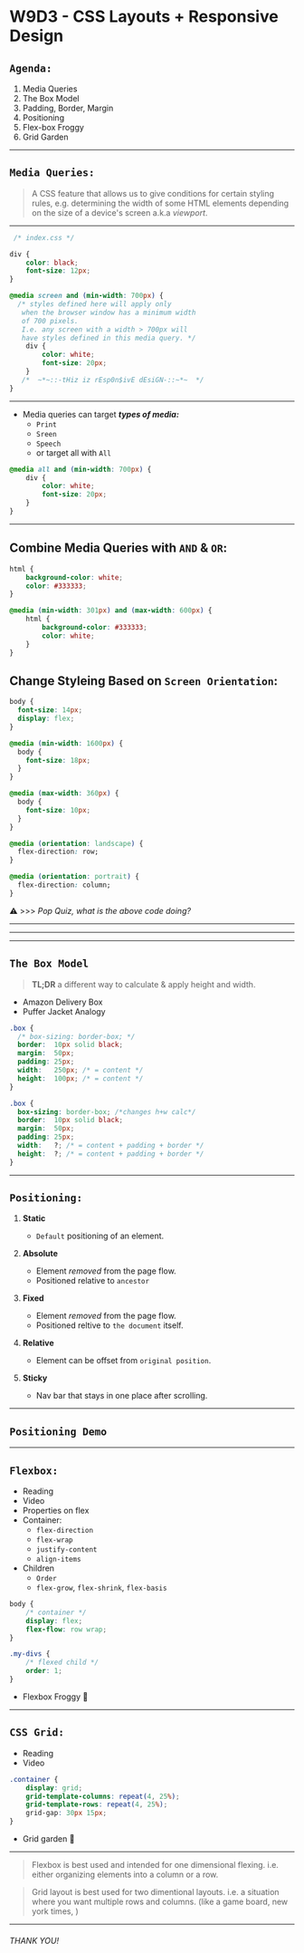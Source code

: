 # W9D3 - CSS Layouts + Responsive Design
>



## `Agenda:`
1. Media Queries
1. The Box Model
1. Padding, Border, Margin
1. Positioning
1. Flex-box Froggy
1. Grid Garden


---


## `Media Queries:` 

> A CSS feature that allows us to give conditions for certain styling rules, e.g. determining the width of some HTML elements depending on the size of a device's screen a.k.a  _viewport_.


---

```css
 /* index.css */

div {
    color: black;
    font-size: 12px;
}

@media screen and (min-width: 700px) {
  /* styles defined here will apply only
   when the browser window has a minimum width
   of 700 pixels. 
   I.e. any screen with a width > 700px will 
   have styles defined in this media query. */
    div {
        color: white;
        font-size: 20px;
    }
   /*  ~*~::-tHiz iz rEsp0n$ivE dEsiGN-::~*~  */
}
```
---

* Media queries can target _**types of media:**_
    - `Print` 
    - `Sreen` 
    - `Speech` 
    - or target all with `All`

```css
@media all and (min-width: 700px) {
    div {
        color: white;
        font-size: 20px;
    }
}
```
---
## Combine Media Queries with `AND` & `OR`:

```css
html {
    background-color: white;
    color: #333333;
}

@media (min-width: 301px) and (max-width: 600px) {
    html {
        background-color: #333333;
        color: white;
    }
}
```
## Change Styleing Based on `Screen Orientation`:

```css
body {
  font-size: 14px;
  display: flex;
}

@media (min-width: 1600px) {
  body {
    font-size: 18px;
  }
}

@media (max-width: 360px) {
  body {
    font-size: 10px;
  }
}

@media (orientation: landscape) {
  flex-direction: row;
}

@media (orientation: portrait) {
  flex-direction: column;
}
```
⚠️ >>> _Pop Quiz, what is the above code doing?_

---
----
---
## `The Box Model` 
> **TL;DR** a different way to calculate & apply height and width. 

- Amazon Delivery Box
- Puffer Jacket Analogy

```css
.box {
  /* box-sizing: border-box; */
  border:  10px solid black; 
  margin:  50px;  
  padding: 25px;  
  width:   250px; /* = content */
  height:  100px; /* = content */
}
```
```css
.box {
  box-sizing: border-box; /*changes h+w calc*/
  border:  10px solid black; 
  margin:  50px;  
  padding: 25px;  
  width:   ?; /* = content + padding + border */
  height:  ?; /* = content + padding + border */
}
```
---
## `Positioning:`

1. **Static** 
    - `Default` positioning of an element.

1. **Absolute**
    - Element *removed* from the page flow.
    - Positioned relative to `ancestor` 

1. **Fixed**
    - Element *removed* from the page flow.
    - Positioned reltive to `the document` itself.

1. **Relative**
    - Element can be offset from `original position`.

1. **Sticky**
    - Nav bar that stays in one place after scrolling.

---

## `Positioning Demo`
---

## `Flexbox:`
- Reading
- Video 
- Properties on flex 
- Container:
    - `flex-direction`
    - `flex-wrap`
    - `justify-content`
    - `align-items`
- Children
    - `Order`
    - `flex-grow`, `flex-shrink`, `flex-basis`
```css
body {
    /* container */
    display: flex;
    flex-flow: row wrap;
}

.my-divs {
    /* flexed child */
    order: 1;
}

```
- Flexbox Froggy 🐸

---

## `CSS Grid:`
- Reading 
- Video 

```css
.container {
    display: grid;
    grid-template-columns: repeat(4, 25%);
    grid-template-rows: repeat(4, 25%);
    grid-gap: 30px 15px;
}
```
- Grid garden 🌱

---
> Flexbox is best used and intended for one dimensional flexing. i.e. either organizing elements into a column or a row. 

>Grid layout is best used for two dimentional layouts. i.e. a situation where you want multiple rows and columns. (like a game board, new york times, )

---

###### THANK YOU! 
